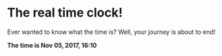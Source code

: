 # The real time clock!

Ever wanted to know what the time is? Well, your journey is about to end!

**The time is Nov 05, 2017, 16:10**